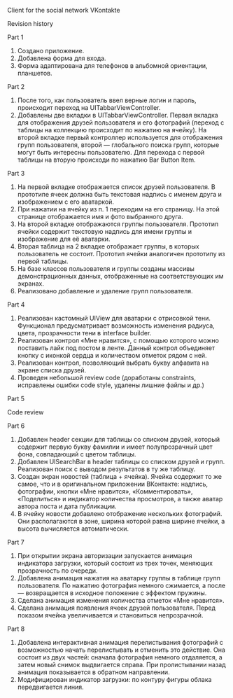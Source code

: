 Client for the social network VKontakte

Revision history

Part 1

1. Создано приложение.
2. Добавлена форма для входа.
3. Форма адаптирована для телефонов в альбомной ориентации, планшетов.

Part 2

1. После того, как пользователь ввел верные логин и пароль, происходит переход на UITabbarViewController.
2. Добавлены две вкладки в UITabbarViewController. Первая вкладка для отображения друзей пользователя и его фотографий (переход с таблицы на коллекцию происходит по нажатию на ячейку). На второй вкладке первый контроллер используется для отображения групп пользователя, второй — глобального поиска групп, которые могут быть интересны пользователю. Для перехода с первой таблицы на вторую происходи по нажатию Bar Button Item.

Part 3

1. На первой вкладке отображается список друзей пользователя. В прототипе ячеек должна быть текстовая надпись с именем друга и изображением с его аватаркой.
2. При нажатии на ячейку из п. 1 переходим на его страницу. На этой странице отображается имя и фото выбранного друга.
3. На второй вкладке отображаются группы пользователя. Прототип ячейки содержит текстовую надпись для имени группы и изображение для её аватарки.
4. Вторая таблица на 2 вкладке отображает группы, в которых пользователь не состоит. Прототип ячейки аналогичен прототипу из первой таблицы.
5. На базе классов пользователя и группы созданы массивы демонстрационных данных, отображенные на соответствующих им экранах.
5. Реализовано добавление и удаление групп пользователя.

Part 4

1. Реализован кастомный UIView для аватарки c отрисовкой тени. Функционал предусматривает возможность изменения радиуса, цвета, прозрачности тени в interface builder.
2. Реализован контрол «Мне нравится», с помощью которого можно поставить лайк под постом в ленте. Данный контрол объединяет кнопку с иконкой сердца и количеством отметок рядом с ней.
3. Реализован контрол, позволяющий выбрать букву алфавита на экране списка друзей.
4. Проведен небольшой review code (доработаны constraints, исправлены ошибки code style, удалены лишние файлы и др.)

Part 5

Code review

Part 6

1. Добавлен header секции для таблицы со списком друзей, который содержит первую букву фамилии и имеет полупрозрачный цвет фона, совпадающий с цветом таблицы.
2. Добавлен UISearchBar в header таблицы со списком друзей и групп. Реализован поиск с выводом результатов в ту же таблицу.
3. Создан экран новостей (таблица + ячейка). Ячейка содержит то же самое, что и в оригинальном приложении ВКонтакте: надпись, фотографии, кнопки «Мне нравится», «Комментировать», «Поделиться» и индикатор количества просмотров, а также аватар автора поста и дата публикации.
4. В ячейку новости добавлено отображение нескольких фотографий. Они располагаются в зоне, ширина которой равна ширине ячейки, а высота вычисляется автоматически.

Part 7

1. При открытии экрана авторизации запускается анимация индикатора загрузки, который состоит из трех точек, меняющих прозрачность по очереди.
2. Добавлена анимация нажатия на аватарку группы в таблице групп пользователя. По нажатию фотография немного сжимается, а после — возвращается в исходное положение с эффектом пружины.
3. Сделана анимация изменения количества отметок «Мне нравится».
4. Сделана анимация появления ячеек друзей пользователя. Перед показом ячейка увеличивается и становиться непрозрачной.

Part 8

1. Добавлена интерактивная анимация перелистывания фотографий с возможностью начать перелистывать и отменить это действие. Она состоит из двух частей: сначала фотография немного отдаляется, а затем новый снимок выдвигается справа. При пролистывании назад анимация показывается в обратном направлении.
2. Модифицирован индикатор загрузки: по контуру фигуры облака передвигается линия.
